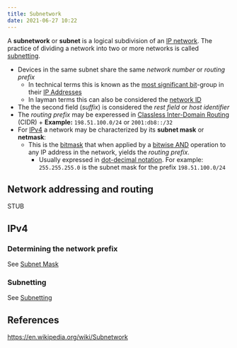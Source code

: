 ```yaml
---
title: Subnetwork
date: 2021-06-27 10:22
---
```


A **subnetwork** or **subnet** is a logical subdivision of an 
[IP network](2021-06-15--06-19-15Z--internet_protocol_suite.md). The practice of
dividing a network into two or more networks is called 
[subnetting](2020-10-26--13-45-09Z--subnetting.md).

* Devices in the same subnet share the same _network number_ or _routing prefix_
	+ In technical terms this is known as the 
		[most significant bit](2021-06-27--11-13-50Z--most_significant_bit.md)-group
		in their [IP Addresses](2020-10-10--18-03-22Z--ip_address.md)
	+ In layman terms this can also be considered the 
		[network ID](2020-10-26--12-51-17Z--network_id.md)
* The the second field (_suffix_) is considered the _rest field_ or _host
	identifier_
* The _routing prefix_ may be experessed in 
	[Classless Inter-Domain Routing](2020-10-26--13-43-51Z--cidr.md) (CIDR)
		+ **Example:** `198.51.100.0/24` or `2001:db8::/32`
* For [IPv4](2020-10-21--12-40-14Z--ipv4.md) a network may be characterized by
	its **subnet mask** or **netmask**:
	+ This is the [bitmask](2021-06-27--11-24-14Z--mask_computing.md) that when
		applied by a [bitwise AND](2021-06-27--11-25-37Z--bitwise_operation.md)
		operation to any IP address in the network, yields the _routing prefix_.
		- Usually expressed in [dot-decimal notation](2021-06-27--11-29-34Z--dot-decimal_notation.md). 
			For example: `255.255.255.0` is the subnet mask for the prefix
			`198.51.100.0/24` 

## Network addressing and routing

STUB

## IPv4

### Determining the network prefix

See [Subnet Mask](2020-10-26--13-10-55Z--subnet_mask.md)

### Subnetting

See [Subnetting](2020-10-26--13-45-09Z--subnetting.md)

## References

https://en.wikipedia.org/wiki/Subnetwork
